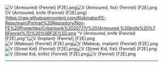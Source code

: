 ![V {Armoured} {Fenriel} [F2E].png](https://raw.githubusercontent.com/Klokinator/FE-Repo/main/Portrait%20Repository/Non-FE%20Properties/Cyberpunk%202077/V%20(Armoured)%20%7BFenriel%7D%20%5BF2E%5D.png "V {Armoured} {Fenriel} [F2E].png")![V {Armoured, fist} {Fenriel} [F2E].png](https://raw.githubusercontent.com/Klokinator/FE-Repo/main/Portrait%20Repository/Non-FE%20Properties/Cyberpunk%202077/V%20(Armoured,%20fist)%20%7BFenriel%7D%20%5BF2E%5D.png "V {Armoured, fist} {Fenriel} [F2E].png")![V {Armoured, knife {Fenriel} [F2E].png](https://raw.githubusercontent.com/Klokinator/FE-Repo/main/Portrait%20Repository/Non-FE%20Properties/Cyberpunk%202077/V%20(Armoured,%20knife%20%7BFenriel%7D%20%5BF2E%5D.png "V {Armoured, knife {Fenriel} [F2E].png")![V {Implant} {Fenriel} [F2E].png](https://raw.githubusercontent.com/Klokinator/FE-Repo/main/Portrait%20Repository/Non-FE%20Properties/Cyberpunk%202077/V%20(Implant)%20%7BFenriel%7D%20%5BF2E%5D.png "V {Implant} {Fenriel} [F2E].png")![V {Makeup} {Fenriel} [F2E].png](https://raw.githubusercontent.com/Klokinator/FE-Repo/main/Portrait%20Repository/Non-FE%20Properties/Cyberpunk%202077/V%20(Makeup)%20%7BFenriel%7D%20%5BF2E%5D.png "V {Makeup} {Fenriel} [F2E].png")![V {Makeup, implant} {Fenriel} [F2E].png](https://raw.githubusercontent.com/Klokinator/FE-Repo/main/Portrait%20Repository/Non-FE%20Properties/Cyberpunk%202077/V%20(Makeup,%20implant)%20%7BFenriel%7D%20%5BF2E%5D.png "V {Makeup, implant} {Fenriel} [F2E].png")![V {Street Kid} {Fenriel} [F2E].png](https://raw.githubusercontent.com/Klokinator/FE-Repo/main/Portrait%20Repository/Non-FE%20Properties/Cyberpunk%202077/V%20(Street%20Kid)%20%7BFenriel%7D%20%5BF2E%5D.png "V {Street Kid} {Fenriel} [F2E].png")![V {Street Kid, fist} {Fenriel} [F2E].png](https://raw.githubusercontent.com/Klokinator/FE-Repo/main/Portrait%20Repository/Non-FE%20Properties/Cyberpunk%202077/V%20(Street%20Kid,%20fist)%20%7BFenriel%7D%20%5BF2E%5D.png "V {Street Kid, fist} {Fenriel} [F2E].png")![V {Street Kid, knife} {Fenriel} [F2E].png](https://raw.githubusercontent.com/Klokinator/FE-Repo/main/Portrait%20Repository/Non-FE%20Properties/Cyberpunk%202077/V%20(Street%20Kid,%20knife)%20%7BFenriel%7D%20%5BF2E%5D.png "V {Street Kid, knife} {Fenriel} [F2E].png")![V {Fenriel} [F2E].png](https://raw.githubusercontent.com/Klokinator/FE-Repo/main/Portrait%20Repository/Non-FE%20Properties/Cyberpunk%202077/V%20%7BFenriel%7D%20%5BF2E%5D.png "V {Fenriel} [F2E].png")



----

